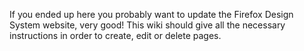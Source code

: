 If you ended up here you probably want to update the Firefox Design System website, very good! This wiki should give all the necessary instructions in order to create, edit or delete pages. 